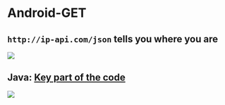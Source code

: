 # Android-GET

## `http://ip-api.com/json` tells you where you are

![](https://raw.githubusercontent.com/Ruslan-Aliyev/Android-Get/master/Illustrations/AndroidGet01.PNG)

## Java: [Key part of the code](GetApplication/app/src/main/java/com/Ruslan-Aliyev/request/demo1/getapplication/GetActivity.java#L20-L52)

![](https://raw.githubusercontent.com/Ruslan-Aliyev/Android-Get/master/Illustrations/AndroidGet02.png)
